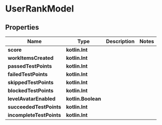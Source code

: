 
# UserRankModel

## Properties
| Name | Type | Description | Notes |
| ------------ | ------------- | ------------- | ------------- |
| **score** | **kotlin.Int** |  |  |
| **workItemsCreated** | **kotlin.Int** |  |  |
| **passedTestPoints** | **kotlin.Int** |  |  |
| **failedTestPoints** | **kotlin.Int** |  |  |
| **skippedTestPoints** | **kotlin.Int** |  |  |
| **blockedTestPoints** | **kotlin.Int** |  |  |
| **levelAvatarEnabled** | **kotlin.Boolean** |  |  |
| **succeededTestPoints** | **kotlin.Int** |  |  |
| **incompleteTestPoints** | **kotlin.Int** |  |  |



